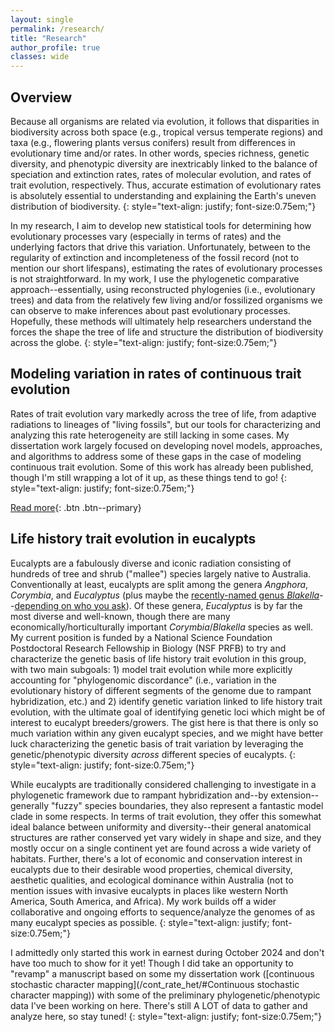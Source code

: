 ```yaml
---
layout: single
permalink: /research/
title: "Research"
author_profile: true
classes: wide
---
```


## Overview

Because all organisms are related via evolution, it follows that disparities in biodiversity across both space (e.g., tropical versus temperate regions) and taxa (e.g., flowering plants versus conifers) result from differences in evolutionary time and/or rates. In other words, species richness, genetic diversity, and phenotypic diversity are inextricably linked to the balance of speciation and extinction rates, rates of molecular evolution, and rates of trait evolution, respectively. Thus, accurate estimation of evolutionary rates is absolutely essential to understanding and explaining the Earth's uneven distribution of biodiversity.
{: style="text-align: justify; font-size:0.75em;"}

In my research, I aim to develop new statistical tools for determining how evolutionary processes vary (especially in terms of rates) and the underlying factors that drive this variation. Unfortunately, between to the regularity of extinction and incompleteness of the fossil record (not to mention our short lifespans), estimating the rates of evolutionary processes is not straightforward. In my work, I use the phylogenetic comparative approach--essentially, using reconstructed phylogenies (i.e., evolutionary trees) and data from the relatively few living and/or fossilized organisms we can observe to make inferences about past evolutionary processes. Hopefully, these methods will ultimately help researchers understand the forces the shape the tree of life and structure the distribution of biodiversity across the globe.
{: style="text-align: justify; font-size:0.75em;"}

## Modeling variation in rates of continuous trait evolution

Rates of trait evolution vary markedly across the tree of life, from adaptive radiations to lineages of "living fossils", but our tools for characterizing and analyzing this rate heterogeneity are still lacking in some cases. My dissertation work largely focused on developing novel models, approaches, and algorithms to address some of these gaps in the case of modeling continuous trait evolution. Some of this work has already been published, though I'm still wrapping a lot of it up, as these things tend to go!
{: style="text-align: justify; font-size:0.75em;"}

[Read more](/cont_rate_het/){: .btn .btn--primary}

## Life history trait evolution in eucalypts

Eucalypts are a fabulously diverse and iconic radiation consisting of hundreds of tree and shrub ("mallee") species largely native to Australia. Conventionally at least, eucalypts are split among the genera _Angphora_, _Corymbia_, and _Eucalyptus_ (plus maybe the <a href="https://onlinelibrary.wiley.com/doi/10.1111/jse.13047">recently-named genus _Blakella_</a>--<a href="https://onlinelibrary.wiley.com/doi/full/10.1002/tax.13240">depending on who you ask</a>). Of these genera, _Eucalyptus_ is by far the most diverse and well-known, though there are many economically/horticulturally important _Corymbia_/_Blakella_ species as well. My current position is funded by a National Science Foundation Postdoctoral Research Fellowship in Biology (NSF PRFB) to try and characterize the genetic basis of life history trait evolution in this group, with two main subgoals: 1) model trait evolution while more explicitly accounting for "phylogenomic discordance" (i.e., variation in the evolutionary history of different segments of the genome due to rampant hybridization, etc.) and 2) identify genetic variation linked to life history trait evolution, with the ultimate goal of identifying genetic loci which might be of interest to eucalypt breeders/growers. The gist here is that there is only so much variation within any given eucalypt species, and we might have better luck characterizing the genetic basis of trait variation by leveraging the genetic/phenotypic diversity _across_ different species of eucalypts.
{: style="text-align: justify; font-size:0.75em;"}

While eucalypts are traditionally considered challenging to investigate in a phylogenetic framework due to rampant hybridization and--by extension--generally "fuzzy" species boundaries, they also represent a fantastic model clade in some respects. In terms of trait evolution, they offer this somewhat ideal balance between uniformity and diversity--their general anatomical structures are rather conserved yet vary widely in shape and size, and they mostly occur on a single continent yet are found across a wide variety of habitats. Further, there's a lot of economic and conservation interest in eucalypts due to their desirable wood properties, chemical diversity, aesthetic qualities, and ecological dominance within Australia (not to mention issues with invasive eucalypts in places like western North America, South America, and Africa). My work builds off a wider collaborative and ongoing efforts to sequence/analyze the genomes of as many eucalypt species as possible.
{: style="text-align: justify; font-size:0.75em;"}

I admittedly only started this work in earnest during October 2024 and don't have too much to show for it yet! Though I did take an opportunity to "revamp" a manuscript based on some my dissertation work ([continuous stochastic character mapping](/cont_rate_het/#Continuous stochastic character mapping)) with some of the preliminary phylogenetic/phenotypic data I've been working on here. There's still A LOT of data to gather and analyze here, so stay tuned!
{: style="text-align: justify; font-size:0.75em;"}
